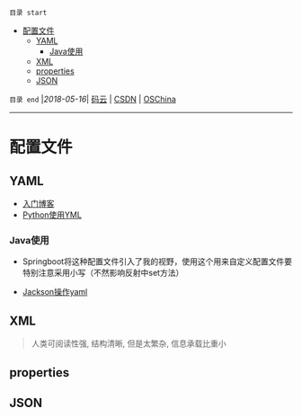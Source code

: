 `目录 start`
 
- [配置文件](#配置文件)
    - [YAML](#yaml)
        - [Java使用](#java使用)
    - [XML](#xml)
    - [properties](#properties)
    - [JSON](#json)

`目录 end` |_2018-05-16_| [码云](https://gitee.com/kcp1104) | [CSDN](http://blog.csdn.net/kcp606) | [OSChina](https://my.oschina.net/kcp1104)
****************************************
# 配置文件

## YAML

- [入门博客](http://blog.csdn.net/liukuan73/article/details/78031693)
- [Python使用YML](http://www.cnblogs.com/c9com/archive/2013/01/05/2845539.html)

### Java使用
- Springboot将这种配置文件引入了我的视野，使用这个用来自定义配置文件要特别注意采用小写（不然影响反射中set方法）

- [Jackson操作yaml](https://dzone.com/articles/read-yaml-in-java-with-jackson)

## XML
> 人类可阅读性强, 结构清晰, 但是太繁杂, 信息承载比重小

## properties


## JSON

